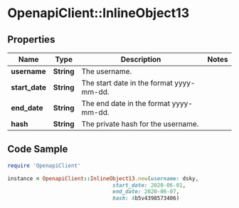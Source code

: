 # OpenapiClient::InlineObject13

## Properties

Name | Type | Description | Notes
------------ | ------------- | ------------- | -------------
**username** | **String** | The username. | 
**start_date** | **String** | The start date in the format yyyy-mm-dd. | 
**end_date** | **String** | The end date in the format yyyy-mm-dd. | 
**hash** | **String** | The private hash for the username. | 

## Code Sample

```ruby
require 'OpenapiClient'

instance = OpenapiClient::InlineObject13.new(username: dsky,
                                 start_date: 2020-06-01,
                                 end_date: 2020-06-07,
                                 hash: 4b5v4398573406)
```


